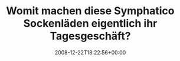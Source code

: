 ---
retweeted: false
source: <a href="http://twitter.com" rel="nofollow">Twitter Web Client</a>
entities:
  hashtags: []
  symbols: []
  user_mentions: []
  urls: []
display_text_range:
- '0'
- '114'
favorite_count: '0'
id_str: '1072723196'
truncated: false
retweet_count: '0'
id: '1072723196'
created_at: Mon Dec 22 18:22:56 +0000 2008
favorited: false
full_text: Womit machen diese Symphatico Sockenläden eigentlich ihr Tagesgeschäft?
  Geldwäsche? Drogen? Doch wohl kaum Socken!
lang: de
tags:
- pesos/twitter
date: '2008-12-22T18:22:56+00:00'
src: https://twitter.com/bascht/status/1072723196
original_url: https://twitter.com/bascht/status/1072723196
type: twitter_tweet
text: Womit machen diese Symphatico Sockenläden eigentlich ihr Tagesgeschäft? Geldwäsche?
  Drogen? Doch wohl kaum Socken!
title: Womit machen diese Symphatico Sockenläden eigentlich ihr Tagesgeschäft?

---